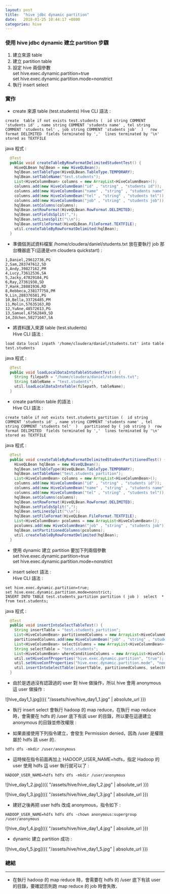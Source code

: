 ```yaml
---
layout: post
title:  "hive jdbc dynamic partition"
date:   2018-01-25 10:44:17 +0800
categories: hive
---
```


### 使用 hive jdbc dynamic 建立 partition 步驟  
1. 建立來源 table
2. 建立 partition table
3. 設定 hive 兩個參數  
set hive.exec.dynamic.partition=true  
set hive.exec.dynamic.partition.mode=nonstrict  
4. 執行 insert select

### 實作

* create 來源 table (test.students)
Hive CLI 語法 : 
```
create  table if not exists test.students (  id string COMMENT 'students id' , name string COMMENT 'students name' , tel string COMMENT 'students tel' , job string COMMENT 'students job'  )   row format DELIMITED  fields terminated by ','  lines terminated by '\n'  stored as TEXTFILE 
```
java 程式 : 
```java
  @Test
  public void createTableByRowFormatDelimitedStudentTest() {
    HiveQLBean hqlBean = new HiveQLBean();
    hqlBean.setTableType(HiveQLBean.TableType.TEMPORARY);
    hqlBean.setTableName("test.students");
    List<HiveColumnBean> columns = new ArrayList<HiveColumnBean>();
    columns.add(new HiveColumnBean("id" , "string" , "students id"));
    columns.add(new HiveColumnBean("name" , "string" , "students name"));
    columns.add(new HiveColumnBean("tel" , "string" , "students tel"));
    columns.add(new HiveColumnBean("job" , "string" , "students job"));
    hqlBean.setColumns(columns);
    hqlBean.setRowFormat(HiveQLBean.RowFormat.DELIMITED);
    hqlBean.setFieldsSplit(",");
    hqlBean.setLinesSplit("\\n");
    hqlBean.setFileFormat(HiveQLBean.FileFormat.TEXTFILE);
    util.createTableByRowFormatDelimited(hqlBean);
  }
```

* 準備個測試資料檔案 /home/cloudera/daniel/students.txt 放在要執行 job 那台機器底下(這邊是vm cloudera quickstart) : 
```
1,Daniel,29612736,PG
2,Sam,283747612,SD
3,Andy,39827162,PM
4,Lucy,73612536,SA
5,Jacky,47829184,PG
6,Ray,27361938,SD
7,Hank,28881936,RD
8,Rebbeca,238177758,PM
9,Lin,288376581,PG
10,Bella,33726485,PM
11,Molin,57635163,RD
12,YuAne,48572613,PG
13,Samuel,67562849,SD
14,Zdchen,58271647,SA
```

* 將資料匯入來源 table (test.students)  
Hive CLI 語法 : 
```
load data local inpath '/home/cloudera/daniel/students.txt' into table test.students
```
java 程式 : 
```java
  @Test
  public void loadLocalDataIntoTableStudentTest() {
    String filepath = "/home/cloudera/daniel/students.txt";
    String tableName = "test.students";
    util.loadLocalDataIntoTable(filepath, tableName);
  }
```

* create partition table 的語法 :  
Hive CLI 語法 : 
```
create table if not exists test.students_partition (  id string COMMENT 'students id' , name string COMMENT 'students name' , tel string COMMENT 'students tel'  )   partitioned by ( job string )  row format DELIMITED  fields terminated by ','  lines terminated by '\n'  stored as TEXTFILE 
```
java 程式 : 
```java
  @Test
  public void createTableByRowFormatDelimitedStudentPartitionedTest() {
    HiveQLBean hqlBean = new HiveQLBean();
    hqlBean.setTableType(HiveQLBean.TableType.TEMPORARY);
    hqlBean.setTableName("test.students_partition");
    List<HiveColumnBean> columns = new ArrayList<HiveColumnBean>();
    columns.add(new HiveColumnBean("id" , "string" , "students id"));
    columns.add(new HiveColumnBean("name" , "string" , "students name"));
    columns.add(new HiveColumnBean("tel" , "string" , "students tel"));
    hqlBean.setColumns(columns);
    hqlBean.setRowFormat(HiveQLBean.RowFormat.DELIMITED);
    hqlBean.setFieldsSplit(",");
    hqlBean.setLinesSplit("\\n");
    hqlBean.setFileFormat(HiveQLBean.FileFormat.TEXTFILE);
    List<HiveColumnBean> pcolumns = new ArrayList<HiveColumnBean>();
    pcolumns.add(new HiveColumnBean("job" , "string" , "students job"));
    hqlBean.setPartitionedColumns(pcolumns);
    util.createTableByRowFormatDelimited(hqlBean);
  }
```

* 使用 dynamic 建立 partition 要加下列兩個參數  
set hive.exec.dynamic.partition=true  
set hive.exec.dynamic.partition.mode=nonstrict  

* insert select 語法 :  
Hive CLI 語法 : 
```
set hive.exec.dynamic.partition=true;
set hive.exec.dynamic.partition.mode=nonstrict;
INSERT INTO TABLE test.students_partition partition ( job )  select  *  from test.students;
```
java 程式 : 
```java
  @Test
  public void insertIntoSelectTableTest() {
    String insertTable = "test.students_partition";
    List<HiveColumnBean> partitionedColumns = new ArrayList<HiveColumnBean>();
    partitionedColumns.add(new HiveColumnBean("job" , "string" , "students job"));
    List<HiveColumnBean> selectColumns = new ArrayList<HiveColumnBean>();
    String selectTable = "test.students";
    List<HiveColumnBean> whereConditionColumns = new ArrayList<HiveColumnBean>();
    util.setHiveConfProperties("hive.exec.dynamic.partition", "true");
    util.setHiveConfProperties("hive.exec.dynamic.partition.mode", "nonstrict");
    util.insertIntoSelectTable(insertTable, partitionedColumns, selectColumns, selectTable, whereConditionColumns);
  }
```

* 由於是透過沒有認證過的 user 對 hive 做操作，所以 hive 會用 anonymous 這 user 做操作 : 

![hive_day1_1.jpg]({{ "/assets/hive/hive_day1_1.jpg" | absolute_url }})

* 執行 insert select 會執行 hadoop 的 map reduce，在執行 map reduce 時，會需要在 hdfs 的 /user 底下有該 user 的目錄，所以要在這邊建立 anonymous 的目錄並修改權限 : 

* 如果直接使用下列指令建立，會發生 Permission denied，因為 /user 是權限屬於 hdfs 該 user 的． 
```
hdfs dfs -mkdir /user/anonymous
```
* 這時候在指令前面再加上 HADOOP_USER_NAME=hdfs，指定 Hadoop 的 user 使用 hdfs 這 user 執行就可以了 : 
```
HADOOP_USER_NAME=hdfs hdfs dfs -mkdir /user/anonymous
```

![hive_day1_2.jpg]({{ "/assets/hive/hive_day1_2.jpg" | absolute_url }})

![hive_day1_3.jpg]({{ "/assets/hive/hive_day1_3.jpg" | absolute_url }})
* 建好之後再把 user hdfs 改成 anonymous，指令如下 : 
```
HADOOP_USER_NAME=hdfs hdfs dfs -chown anonymous:supergroup /user/anonymous
```

![hive_day1_4.jpg]({{ "/assets/hive/hive_day1_4.jpg" | absolute_url }})
* dynamic 建立 partition 成功 : 

![hive_day1_5.jpg]({{ "/assets/hive/hive_day1_5.jpg" | absolute_url }})



### 總結
- - -
* 在執行 hadoop 的 map reduce 時，會需要在 hdfs 的 /user 底下有該 user 的目錄，要確認否則跑 map reduce 的 job 時會失敗．


